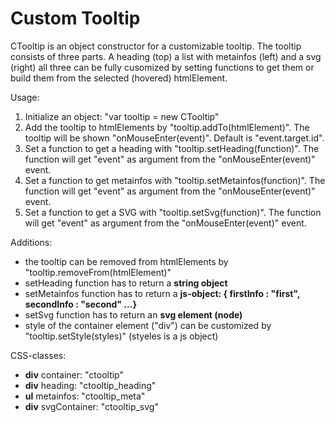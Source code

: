 # Custom Tooltip

CTooltip is an object constructor for a customizable tooltip. The tooltip consists of three parts. A heading (top) a list with metainfos (left) and a svg (right) all three can be fully cusomized by setting functions to get them or build them from the selected (hovered) htmlElement.

Usage:

1. Initialize an object: "var tooltip = new CTooltip"
2. Add the tooltip to htmlElements by "tooltip.addTo(htmlElement)". The tooltip will be shown "onMouseEnter(event)". Default is "event.target.id".
3. Set a function to get a heading with "tooltip.setHeading(function)". The function will get "event" as argument from the "onMouseEnter(event)" event.
4. Set a function to get metainfos with "tooltip.setMetainfos(function)". The function will get "event" as argument from the "onMouseEnter(event)" event.
5. Set a function to get a SVG with "tooltip.setSvg(function)". The function will get "event" as argument from the "onMouseEnter(event)" event.

Additions:
- the tooltip can be removed from htmlElements by "tooltip.removeFrom(htmlElement)"
- setHeading function has to return a **string object**
- setMetainfos function has to return a **js-object: { firstInfo : "first", secondInfo : "second" ...}**
- setSvg function has to return an **svg element (node)**
- style of the container element ("div") can be customized by "tooltip.setStyle(styles)" (styeles is a js object)

CSS-classes:
- **div** container: "ctooltip"
- **div** heading: "ctooltip_heading"
- **ul** metainfos: "ctooltip_meta"
- **div** svgContainer: "ctooltip_svg"